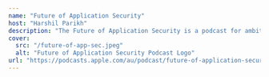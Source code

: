 ```yaml
---
name: "Future of Application Security"
host: "Harshil Parikh"
description: "The Future of Application Security is a podcast for ambitious leaders who want to build a modern and effective AppSec program. Doing application security right is really hard and we want to help other experts build the future of AppSec by curating the best industry insights, tips and resources."
cover:
  src: "/future-of-app-sec.jpeg"
  alt: "Future of Application Security Podcast Logo"
url: "https://podcasts.apple.com/au/podcast/future-of-application-security/id1615681970"
---
```

